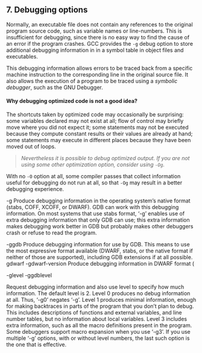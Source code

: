 ## 7. Debugging options

Normally, an executable file does not contain any references to the original program source code, such as variable names or line-numbers. This is insufficient for debugging, since there is no easy way to find the cause of an error if the program crashes. GCC provides the ``-g`` debug option to store additional debugging information in in a symbol table in object files and executables.  

This debugging information allows errors to be traced back from a specific machine instruction to the corresponding line in the original source file. It also allows the execution of a program to be traced using a *symbolic debugger*, such as the GNU Debugger.

#### Why debugging optimized code is not a good idea?
The shortcuts taken by optimized code may occasionally be surprising: some variables declared may not exist at all; flow of control may briefly move where you did not expect it; some statements may not be executed because they compute constant results or their values are already at hand; some statements may execute in different places because they have been moved out of loops.

> *Nevertheless it is possible to debug optimized output. If you are not using some other optimization option, consider using ``-Og``.*

With no ``-O`` option at all, some compiler passes that collect information useful for debugging do not run at all, so that ``-Og`` may result in a better debugging experience.


-g Produce debugging information in the operating system’s native format (stabs,
COFF, XCOFF, or DWARF). GDB can work with this debugging information.
On most systems that use stabs format, ‘-g’ enables use of extra debugging
information that only GDB can use; this extra information makes debugging
work better in GDB but probably makes other debuggers crash or refuse to read
the program.

-ggdb Produce debugging information for use by GDB. This means to use the most
expressive format available (DWARF, stabs, or the native format if neither of
those are supported), including GDB extensions if at all possible.
gdwarf
-gdwarf-version
Produce debugging information in DWARF format (

-glevel
-ggdblevel

Request debugging information and also use level to specify how much information.
The default level is 2.
Level 0 produces no debug information at all. Thus, ‘-g0’ negates ‘-g’.
Level 1 produces minimal information, enough for making backtraces in parts
of the program that you don’t plan to debug. This includes descriptions of
functions and external variables, and line number tables, but no information
about local variables.
Level 3 includes extra information, such as all the macro definitions present in
the program. Some debuggers support macro expansion when you use ‘-g3’.
If you use multiple ‘-g’ options, with or without level numbers, the last such
option is the one that is effective.


